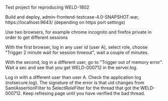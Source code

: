 Test project for reproducing WELD-1802

Build and deploy, admin-frontend-testcase-4.0-SNAPSHOT.war, https://localhost:9643/ (depending on https port settings)

Use two browsers, for example chrome incognito and firefox private in order to get different sessions

With the first browser, log in any user id (user A), select role, choose "Trigger 2 minute wait for session timeout", wait a couple of minutes.

With the second, log in a different user, go to "Trigger out of memory error".  Wait a sec and see that you get WELD-000712 in the server.log.

Log in with a different user than user A.  Check the application log (notsecure.log).
The signature of the error is that uid changes from SamlAssertionFilter to SelectRoleFilter for the thread that got the WELD-000712. 
Keep refresing page until you have verified the bad thread.

